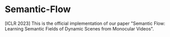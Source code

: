 # Semantic-Flow
[ICLR 2023] This is the official implementation of our paper "Semantic Flow: Learning Semantic Fields of Dynamic Scenes from Monocular Videos".
